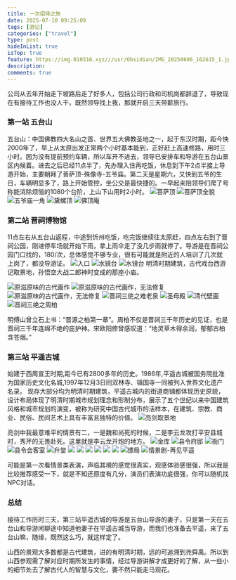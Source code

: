 ```yaml
---
title: 一次招待之旅
date: 2025-07-10 09:25:09
tags: [游记]
categories: ["travel"]   
type: post
hideInList: true
isTop: true
feature: https://img.010316.xyz///usr/Obsidian/IMG_20250606_162615_1.jpg
description: 
comments: true
---
```



公司从去年开始走下坡路后走了好多人，包括公司行政和司机岗都辞退了，导致现在有接待工作也没人干。既然领导找上我，那就开启三天带薪旅行。

### 第一站 五台山
五台山：中国佛教四大名山之首、世界五大佛教圣地之一，起于东汉时期，距今快2000年了，早上从太原出发正常两个小时基本能到，正好赶上高速修路，用时三小时。因为没有提前预约车辆，所以车开不进去，领导已安排车和导游在五台山景区内候着。进去之后已经11点半了，先办理入住再吃饭，休息到下午2点半接上导游开始，主要朝拜了菩萨顶-殊像寺-五爷庙。第二天是星期六，又快到五爷的生日，车辆明显多了，路上开始管控，坐公交是最快捷的。一早起来陪领导们爬了号称能消除烦恼的1080个台阶，上山下山用时2小时。
![菩萨顶](https://img.010316.xyz///usr/Obsidian/IMG_20250606_154141.jpg)
![菩萨顶全貌](https://img.010316.xyz///usr/Obsidian/IMG_20250607_084536.jpg)
![五爷庙一角](https://img.010316.xyz///usr/Obsidian/IMG_20250606_162615_1.jpg)
![黛螺顶](https://img.010316.xyz///usr/Obsidian/IMG_20250607_093415.jpg)
![_佛顶庵_](https://img.010316.xyz///usr/Obsidian/IMG_20250607_094026.jpg)

### 第二站 晋祠博物馆
11点左右从五台山返程，中途到忻州吃饭，吃完饭继续往太原赶，四点左右到了晋祠公园，刚进停车场就开始下雨，拿上雨伞走了没几步雨就停了。导游是在晋祠公园门口找的，180/次，总体感觉不够专业，很有可能就是附近的人培训了几次就上岗了，都没导游证。
![入口](https://img.010316.xyz///usr/Obsidian/IMG_20250607_161241.jpg)
![水镜台](https://img.010316.xyz///usr/Obsidian/IMG_20250607_161601.jpg)
![水镜台](https://img.010316.xyz///usr/Obsidian/IMG_20250607_162039.jpg)
明清时期建筑，古代戏台西游记取景地，孙悟空大战二郎神时变成的那座小庙。

![原滋原味的古代画作](https://img.010316.xyz///usr/Obsidian/IMG_20250607_162600.jpg)
![原滋原味的古代画作，无法修复](https://img.010316.xyz///usr/Obsidian/IMG_20250607_162506.jpg)
![原滋原味的古代画作，无法修复](https://img.010316.xyz///usr/Obsidian/IMG_20250607_162515.jpg)
![晋祠三绝之难老泉](https://img.010316.xyz///usr/Obsidian/IMG_20250607_172152.jpg)
![圣母殿](https://img.010316.xyz///usr/Obsidian/IMG_20250607_171055.jpg)
![清代壁画](https://img.010316.xyz///usr/Obsidian/IMG_20250607_164113.jpg)
![晋祠三绝之周柏](https://img.010316.xyz///usr/Obsidian/IMG_20250607_170440.jpg)

明傅山曾立石上书：“晋源之柏第一章”。周柏不仅是晋祠三千年历史的见证，也是晋祠三千年连绵不绝的庇护神。宋欧阳修曾感叹道：“地灵草木得余润，郁郁古柏含苍烟。”

### 第三站 平遥古城
始建于西周宣王时期,距今已有2800多年的历史。1986年,平遥古城被国务院批准为国家历史文化名城,1997年12月3日同双林寺、镇国寺一同被列入世界文化遗产名录。
现存大部分均为明清时期建筑，平遥古城内的街道商铺都体现历史原貌，设计布局体现了明清时期城市规划理念和形制分布，展示了五个世纪以来中国建筑风格和城市规划的演变，被称为研究中国古代城市的活样本，在建筑、宗教、商业、民俗、民间艺术上具有丰富且独特的价值。
![亮剑取景地](https://img.010316.xyz///usr/Obsidian/IMG_20250608_101304.jpg)

亮剑中我最意难平的情景有二，一是魏和尚死的时候，二是李云龙攻打平安县城时，秀芹的无畏赴死。这里就是李云龙开炮的地方。
![金库](https://img.010316.xyz///usr/Obsidian/IMG_20250608_113906.jpg)
![县令府邸](https://img.010316.xyz///usr/Obsidian/IMG_20250608_104436.jpg)
![衙门](https://img.010316.xyz///usr/Obsidian/IMG_20250608_103946.jpg)
![县令会客室](https://img.010316.xyz///usr/Obsidian/IMG_20250608_104303.jpg)
![升堂](https://img.010316.xyz///usr/Obsidian/IMG_20250608_103526.jpg)
![](https://img.010316.xyz///usr/Obsidian/IMG_20250608_103441.jpg)
![](https://img.010316.xyz///usr/Obsidian/IMG_20250608_103452.jpg)
![](https://img.010316.xyz///usr/Obsidian/IMG_20250608_103357.jpg)
![](https://img.010316.xyz///usr/Obsidian/IMG_20250608_103411.jpg)
![](https://img.010316.xyz///usr/Obsidian/IMG_20250608_103418.jpg)
![](https://img.010316.xyz///usr/Obsidian/IMG_20250608_103434.jpg)
![镖局](https://img.010316.xyz///usr/Obsidian/IMG_20250608_113605.jpg)
![情景剧-再见平遥](https://img.010316.xyz///usr/Obsidian/IMG_20250608_141536.jpg)

可能是第一次看情景类表演，声临其境的感觉很真实，观感体验感很强，所以我是比较推荐感受一下，就是不知还原度有几分，演员们表演功底很强，你可以随机找NPC对话。

### 总结
接待工作历时三天，第三站平遥古城的导游是五台山导游的妻子，只是第一天在五台山和导游闲聊途中知道他妻子在平遥古城当导游，而我们也准备去平遥，来了五台山嘛，随缘，既然这么巧，就这样定了。

山西的景观大多数都是古代建筑，进的有明清时期，远的可追溯到尧舜禹。所以到山西参观需了解对应时期所发生的事情，经过导游讲解才成更好的了解，从一些小的细节处去了解古代人的智慧与文化，要不然只能走马观花。